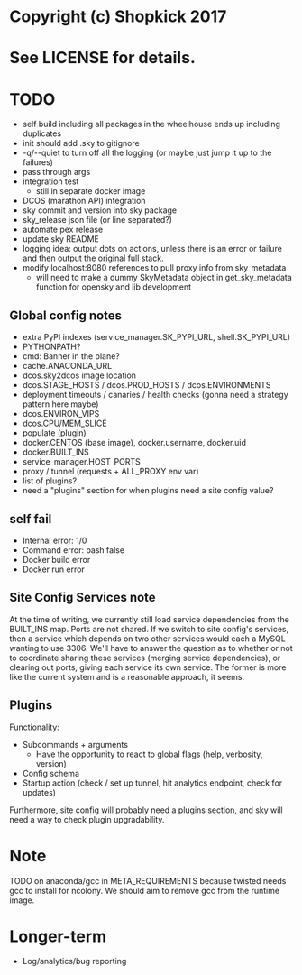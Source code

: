 # Copyright (c) Shopkick 2017
# See LICENSE for details.
# TODO

* self build including all packages in the wheelhouse ends up including duplicates
* init should add .sky to gitignore
* -q/--quiet to turn off all the logging (or maybe just jump it up to the failures)
* pass through args
* integration test
  * still in separate docker image
* DCOS (marathon API) integration
* sky commit and version into sky package
* sky_release json file (or line separated?)
* automate pex release
* update sky README
* logging idea: output dots on actions, unless there is an error or
  failure and then output the original full stack.
* modify localhost:8080 references to pull proxy info from sky_metadata
  * will need to make a dummy SkyMetadata object in get_sky_metadata
    function for opensky and lib development

## Global config notes

* extra PyPI indexes (service_manager.SK_PYPI_URL, shell.SK_PYPI_URL)
* PYTHONPATH?
* cmd: Banner in the plane?
* cache.ANACONDA_URL
* dcos.sky2dcos image location
* dcos.STAGE_HOSTS / dcos.PROD_HOSTS / dcos.ENVIRONMENTS
* deployment timeouts / canaries / health checks (gonna need a strategy pattern here maybe)
* dcos.ENVIRON_VIPS
* dcos.CPU/MEM_SLICE
* populate (plugin)
* docker.CENTOS (base image), docker.username, docker.uid
* docker.BUILT_INS
* service_manager.HOST_PORTS
* proxy / tunnel  (requests + ALL_PROXY env var)
* list of plugins?
* need a "plugins" section for when plugins need a site config value?

## self fail

* Internal error: 1/0
* Command error: bash false
* Docker build error
* Docker run error

## Site Config Services note

At the time of writing, we currently still load service dependencies
from the BUILT_INS map. Ports are not shared. If we switch to site
config's services, then a service which depends on two other services
would each a MySQL wanting to use 3306. We'll have to answer the
question as to whether or not to coordinate sharing these services
(merging service dependencies), or clearing out ports, giving each
service its own service. The former is more like the current system
and is a reasonable approach, it seems.

## Plugins

Functionality:

* Subcommands + arguments
  * Have the opportunity to react to global flags (help, verbosity, version)
* Config schema
* Startup action (check / set up tunnel, hit analytics endpoint, check for updates)

Furthermore, site config will probably need a plugins section, and sky
will need a way to check plugin upgradability.

# Note

TODO on anaconda/gcc in META_REQUIREMENTS because twisted needs gcc to
install for ncolony. We should aim to remove gcc from the runtime
image.

# Longer-term

* Log/analytics/bug reporting
